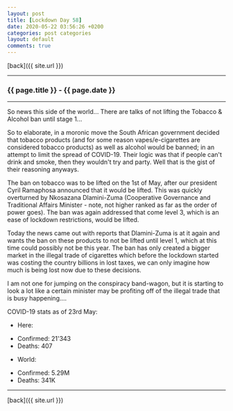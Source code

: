 ```yaml
---
layout: post
title: [Lockdown Day 58]
date: 2020-05-22 03:56:26 +0200
categories: post categories
layout: default
comments: true
---
```

[back]({{ site.url }})

* * *

### {{ page.title }} - {{ page.date }}

* * *

<!--excerpt.start-->
So news this side of the world... There are talks of not lifting the Tobacco & Alcohol ban until stage 1...
<!--excerpt.end-->

So to elaborate, in a moronic move the South African government decided that tobacco products (and for some reason vapes/e-cigarettes are considered tobacco products) as well as alcohol would be banned; in an attempt to limit the spread of COVID-19. Their logic was that if people can't drink and smoke, then they wouldn't try and party. Well that is the gist of their reasoning anyways.

The ban on tobacco was to be lifted on the 1st of May, after our president Cyril Ramaphosa announced that it would be lifted. This was quickly overturned by Nkosazana Dlamini-Zuma (Cooperative Governance and Traditional Affairs Minister - note, not higher ranked as far as the order of power goes). The ban was again addressed that come level 3, which is an ease of lockdown restrictions, would be lifted.

Today the news came out with reports that Dlamini-Zuma is at it again and wants the ban on these products to not be lifted until level 1, which at this time could possibly not be this year. The ban has only created a bigger market in the illegal trade of cigarettes which before the lockdown started was costing the country billions in lost taxes, we can only imagine how much is being lost now due to these decisions.

I am not one for jumping on the conspiracy band-wagon, but it is starting to look a lot like a certain minister may be profiting off of the illegal trade that is busy happening....

COVID-19 stats as of 23rd May:
+ Here:
- Confirmed: 21'343
- Deaths: 407
+ World:
- Confirmed: 5.29M
- Deaths: 341K

* * *

[back]({{ site.url }})
